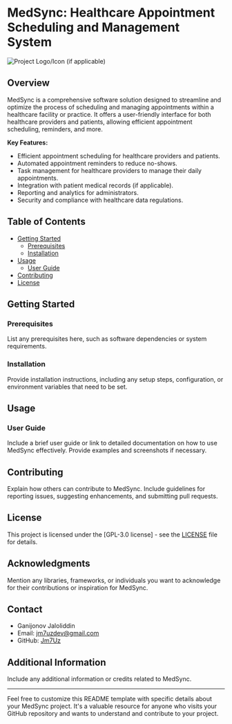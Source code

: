 # MedSync: Healthcare Appointment Scheduling and Management System

![Project Logo/Icon (if applicable)](https://static.wixstatic.com/media/69249c_07a96d824060412fb544c2647fe30a71~mv2_d_4961_3508_s_4_2.png/v1/fill/w_420,h_158,al_c,q_85,usm_0.66_1.00_0.01,enc_auto/Copy%20of%20MedSync%20Logo%20copy.png)

## Overview

MedSync is a comprehensive software solution designed to streamline and optimize the process of scheduling and managing appointments within a healthcare facility or practice. It offers a user-friendly interface for both healthcare providers and patients, allowing efficient appointment scheduling, reminders, and more.

**Key Features:**
- Efficient appointment scheduling for healthcare providers and patients.
- Automated appointment reminders to reduce no-shows.
- Task management for healthcare providers to manage their daily appointments.
- Integration with patient medical records (if applicable).
- Reporting and analytics for administrators.
- Security and compliance with healthcare data regulations.

## Table of Contents

- [Getting Started](#getting-started)
  - [Prerequisites](#prerequisites)
  - [Installation](#installation)
- [Usage](#usage)
  - [User Guide](#user-guide)
- [Contributing](#contributing)
- [License](#license)

## Getting Started

### Prerequisites

List any prerequisites here, such as software dependencies or system requirements.

### Installation

Provide installation instructions, including any setup steps, configuration, or environment variables that need to be set.

## Usage

### User Guide

Include a brief user guide or link to detailed documentation on how to use MedSync effectively. Provide examples and screenshots if necessary.

## Contributing

Explain how others can contribute to MedSync. Include guidelines for reporting issues, suggesting enhancements, and submitting pull requests.

## License

This project is licensed under the [GPL-3.0 license] - see the [LICENSE](https://github.com/jm7uz/MedSync/blob/main/LICENSE) file for details.

## Acknowledgments

Mention any libraries, frameworks, or individuals you want to acknowledge for their contributions or inspiration for MedSync.

## Contact

- Ganijonov Jaloliddin
- Email: jm7uzdev@gmail.com
- GitHub: [Jm7Uz](https://github.com/Jm7uz)

## Additional Information

Include any additional information or credits related to MedSync.

---

Feel free to customize this README template with specific details about your MedSync project. It's a valuable resource for anyone who visits your GitHub repository and wants to understand and contribute to your project.
